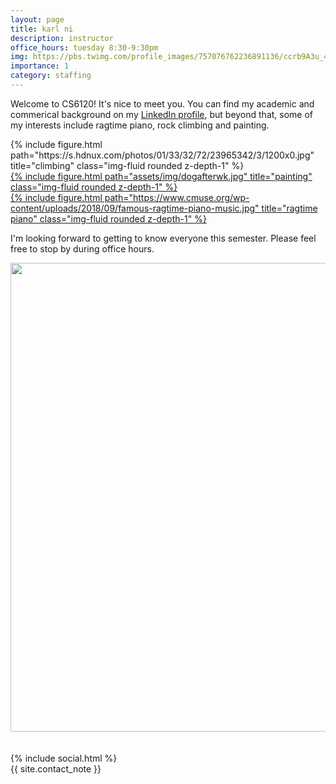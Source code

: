 ```yaml
---
layout: page
title: karl ni
description: instructor
office_hours: tuesday 8:30-9:30pm
img: https://pbs.twimg.com/profile_images/757076762236891136/ccrb9A3u_400x400.jpg
importance: 1
category: staffing
---
```


Welcome to CS6120! It's nice to meet you. You can find my academic and commerical background on my [LinkedIn profile](https://www.linkedin.com/in/karl-ni/), but beyond that, some of my interests include ragtime piano, rock climbing and painting. 

<div class="row">
    <div class="col-sm mt-3 mt-md-0">
        {% include figure.html path="https://s.hdnux.com/photos/01/33/32/72/23965342/3/1200x0.jpg" title="climbing" class="img-fluid rounded z-depth-1" %}
    </div>
    <div class="col-sm mt-3 mt-md-0">
      <a href="https://www.instagram.com/karl_el_fun/">
        {% include figure.html path="assets/img/dogafterwk.jpg" title="painting" class="img-fluid rounded z-depth-1" %}
      </a>
    </div>
    <div class="col-sm mt-3 mt-md-0">
      <a href="https://karllab41.github.io/interests/1_interests/">
        {% include figure.html path="https://www.cmuse.org/wp-content/uploads/2018/09/famous-ragtime-piano-music.jpg" title="ragtime piano" class="img-fluid rounded z-depth-1" %}
      </a>
    </div>
</div>


I'm looking forward to getting to know everyone this semester. Please feel free to stop by during office hours.

<center>
<img src="../../assets/img/karl-interests.png" width="750">
</center>


<br>
<br>

<div class="social">
  <div class="contact-icons">
    {% include social.html %}
  </div>

  <div class="contact-note">
    {{ site.contact_note }}
  </div>
</div>


